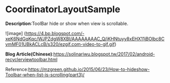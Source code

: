 # CoordinatorLayoutSample
**Description**:ToolBar hide or show when view is scrollable.

![image] (https://4.bp.blogspot.com/-xeK6NdGqKqc/WJPZdgW8XBI/AAAAAAAAC_Q/iKHNtuyy8xEHX11jBOlbc8CvmMF01UBkACLcB/s320/ezgif.com-video-to-gif.gif)

**Blog Article(Chinese)**:https://solinariwu.blogspot.tw/2017/02/android-recyclerviewtoolbar.html

Reference:https://mzgreen.github.io/2015/06/23/How-to-hideshow-Toolbar-when-list-is-scrolling(part3)/

